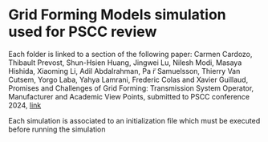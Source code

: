 # Grid Forming Models simulation used for PSCC review

Each folder is linked to a section of the following paper:
Carmen Cardozo, Thibault Prevost, Shun-Hsien Huang, Jingwei Lu, Nilesh Modi, Masaya Hishida, Xiaoming Li, Adil Abdalrahman, Pa ̈r Samuelsson, Thierry Van Cutsem, Yorgo Laba, Yahya Lamrani, Frederic Colas and Xavier Guillaud, Promises and Challenges of Grid Forming: Transmission System Operator, Manufacturer and Academic View Points, submitted to PSCC conference 2024, [link](https://pscc.epfl.ch/modules/request.php?module=oc_program&action=summary.php&id=1227)

Each simulation is associated to an initialization file which must be executed before running the simulation
